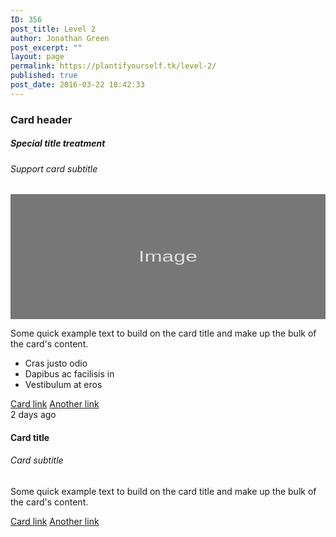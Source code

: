 ```yaml
---
ID: 356
post_title: Level 2
author: Jonathan Green
post_excerpt: ""
layout: page
permalink: https://plantifyourself.tk/level-2/
published: true
post_date: 2016-03-22 18:42:33
---
```

<div class="card mb-3">
<h3 class="card-header">Card header</h3>
<div class="card-body">
<h5 class="card-title">Special title treatment</h5>
<h6 class="card-subtitle text-muted">Support card subtitle</h6>
</div>
<img style="height: 200px; width: 100%; display: block;" src="data:image/svg+xml;charset=UTF-8,%3Csvg%20width%3D%22318%22%20height%3D%22180%22%20xmlns%3D%22http%3A%2F%2Fwww.w3.org%2F2000%2Fsvg%22%20viewBox%3D%220%200%20318%20180%22%20preserveAspectRatio%3D%22none%22%3E%3Cdefs%3E%3Cstyle%20type%3D%22text%2Fcss%22%3E%23holder_158bd1d28ef%20text%20%7B%20fill%3Argba(255%2C255%2C255%2C.75)%3Bfont-weight%3Anormal%3Bfont-family%3AHelvetica%2C%20monospace%3Bfont-size%3A16pt%20%7D%20%3C%2Fstyle%3E%3C%2Fdefs%3E%3Cg%20id%3D%22holder_158bd1d28ef%22%3E%3Crect%20width%3D%22318%22%20height%3D%22180%22%20fill%3D%22%23777%22%3E%3C%2Frect%3E%3Cg%3E%3Ctext%20x%3D%22129.359375%22%20y%3D%2297.35%22%3EImage%3C%2Ftext%3E%3C%2Fg%3E%3C%2Fg%3E%3C%2Fsvg%3E" alt="Card image">
<div class="card-body">
<p class="card-text">Some quick example text to build on the card title and make up the bulk of the card's content.</p>


</div>
<ul class="list-group list-group-flush">
 	<li class="list-group-item">Cras justo odio</li>
 	<li class="list-group-item">Dapibus ac facilisis in</li>
 	<li class="list-group-item">Vestibulum at eros</li>
</ul>
<div class="card-body">
    <a href="#" class="card-link">Card link</a>
<a href="#" class="card-link">Another link</a></div>
<div class="card-footer text-muted">
    2 days ago</div>
</div>
<div class="card">
<div class="card-body">
<h4 class="card-title">Card title</h4>
<h6 class="card-subtitle mb-2 text-muted">Card subtitle</h6>
<p class="card-text">Some quick example text to build on the card title and make up the bulk of the card's content.</p>
    <a href="#" class="card-link">Card link</a>
<a href="#" class="card-link">Another link</a>

</div>
</div>